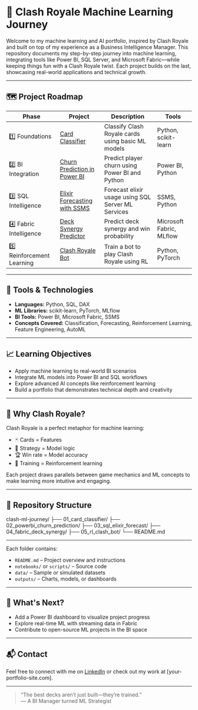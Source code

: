 # 🧠 Clash Royale Machine Learning Journey

Welcome to my machine learning and AI portfolio, inspired by Clash Royale and built on top of my experience as a Business Intelligence Manager. This repository documents my step-by-step journey into machine learning, integrating tools like Power BI, SQL Server, and Microsoft Fabric—while keeping things fun with a Clash Royale twist. Each project builds on the last, showcasing real-world applications and technical growth.

---

## 🗺️ Project Roadmap

| Phase | Project | Description | Tools |
|-------|---------|-------------|-------|
| 1️⃣ Foundations | [Card Classifier](./01_card_classifier) | Classify Clash Royale cards using basic ML models | Python, scikit-learn |
| 2️⃣ BI Integration | [Churn Prediction in Power BI](./02_powerbi_churn_prediction) | Predict player churn using Power BI and Python | Power BI, Python |
| 3️⃣ SQL Intelligence | [Elixir Forecasting with SSMS](./03_sql_elixir_forecast) | Forecast elixir usage using SQL Server ML Services | SSMS, Python |
| 4️⃣ Fabric Intelligence | [Deck Synergy Predictor](./04_fabric_deck_synergy) | Predict deck synergy and win probability | Microsoft Fabric, MLflow |
| 5️⃣ Reinforcement Learning | [Clash Royale Bot](./05_rl_clash_bot) | Train a bot to play Clash Royale using RL | Python, PyTorch |

---

## 🧰 Tools & Technologies

- **Languages:** Python, SQL, DAX
- **ML Libraries:** scikit-learn, PyTorch, MLflow
- **BI Tools:** Power BI, Microsoft Fabric, SSMS
- **Concepts Covered:** Classification, Forecasting, Reinforcement Learning, Feature Engineering, AutoML

---

## 📈 Learning Objectives

- Apply machine learning to real-world BI scenarios
- Integrate ML models into Power BI and SQL workflows
- Explore advanced AI concepts like reinforcement learning
- Build a portfolio that demonstrates technical depth and creativity

---

## 🧠 Why Clash Royale?

Clash Royale is a perfect metaphor for machine learning:
- 🃏 Cards = Features
- 🧠 Strategy = Model logic
- 🏆 Win rate = Model accuracy
- 🔁 Training = Reinforcement learning

Each project draws parallels between game mechanics and ML concepts to make learning more intuitive and engaging.


---

## 📂 Repository Structure
clash-ml-journey/ ├── 01_card_classifier/ ├── 02_powerbi_churn_prediction/ ├── 03_sql_elixir_forecast/ ├── 04_fabric_deck_synergy/ ├── 05_rl_clash_bot/ └── README.md

---

Each folder contains:
- `README.md` – Project overview and instructions
- `notebooks/` or `scripts/` – Source code
- `data/` – Sample or simulated datasets
- `outputs/` – Charts, models, or dashboards

---

## 🚀 What's Next?

- Add a Power BI dashboard to visualize project progress
- Explore real-time ML with streaming data in Fabric
- Contribute to open-source ML projects in the BI space

---

## 📬 Contact

Feel free to connect with me on [LinkedIn](https://www.linkedin.com/) or check out my work at [your-portfolio-site.com].

---

> “The best decks aren’t just built—they’re trained.”  
> — A BI Manager turned ML Strategist


